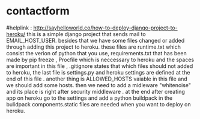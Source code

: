 
# contactform

#helplink : http://sayhelloworld.co/how-to-deploy-django-project-to-heroku/
this is a simple django project that sends mail to EMAIL_HOST_USER. besides that we have some files changed or added through adding this project to heroku.
these files are runtime.txt which consist the verion of python that you use, requirements.txt that has been made by pip freeze , Procfile which is neccessary to heroku and the spaces are important in this file , .gitignore states that which files should not added to heroku, the last file is settings.py and heroku settings are defined at the end of this file . another thing is ALLOWED_HOSTS vaiable in this file and we should add some hosts.
then we need to add a midleware "whitenoise" and its place is right after security middleware . at the end after creating app on heroku go to the settings and add a python buildpack in the bulidpack components.static files are needed when you want to deploy on heroku.
